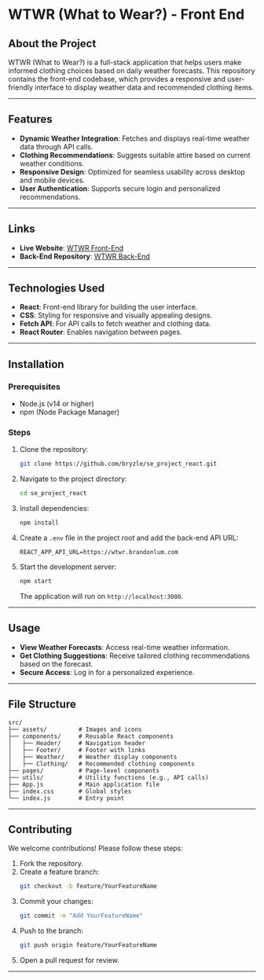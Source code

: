 # WTWR (What to Wear?) - Front End

## About the Project
WTWR (What to Wear?) is a full-stack application that helps users make informed clothing choices based on daily weather forecasts. This repository contains the front-end codebase, which provides a responsive and user-friendly interface to display weather data and recommended clothing items.

---

## Features
- **Dynamic Weather Integration**: Fetches and displays real-time weather data through API calls.
- **Clothing Recommendations**: Suggests suitable attire based on current weather conditions.
- **Responsive Design**: Optimized for seamless usability across desktop and mobile devices.
- **User Authentication**: Supports secure login and personalized recommendations.

---

## Links
- **Live Website**: [WTWR Front-End](https://bryzle.github.io/se_project_react)
- **Back-End Repository**: [WTWR Back-End](https://github.com/bryzle/se_project_express)

---

## Technologies Used
- **React**: Front-end library for building the user interface.
- **CSS**: Styling for responsive and visually appealing designs.
- **Fetch API**: For API calls to fetch weather and clothing data.
- **React Router**: Enables navigation between pages.

---

## Installation
### Prerequisites
- Node.js (v14 or higher)
- npm (Node Package Manager)

### Steps
1. Clone the repository:
   ```bash
   git clone https://github.com/bryzle/se_project_react.git
   ```

2. Navigate to the project directory:
   ```bash
   cd se_project_react
   ```

3. Install dependencies:
   ```bash
   npm install
   ```

4. Create a `.env` file in the project root and add the back-end API URL:
   ```env
   REACT_APP_API_URL=https://wtwr.brandonlum.com
   ```

5. Start the development server:
   ```bash
   npm start
   ```
   The application will run on `http://localhost:3000`.

---

## Usage
- **View Weather Forecasts**: Access real-time weather information.
- **Get Clothing Suggestions**: Receive tailored clothing recommendations based on the forecast.
- **Secure Access**: Log in for a personalized experience.

---

## File Structure
```
src/
├── assets/         # Images and icons
├── components/     # Reusable React components
│   ├── Header/     # Navigation header
│   ├── Footer/     # Footer with links
│   ├── Weather/    # Weather display components
│   ├── Clothing/   # Recommended clothing components
├── pages/          # Page-level components
├── utils/          # Utility functions (e.g., API calls)
├── App.js          # Main application file
├── index.css       # Global styles
└── index.js        # Entry point
```

---

## Contributing
We welcome contributions! Please follow these steps:

1. Fork the repository.
2. Create a feature branch:
   ```bash
   git checkout -b feature/YourFeatureName
   ```
3. Commit your changes:
   ```bash
   git commit -m "Add YourFeatureName"
   ```
4. Push to the branch:
   ```bash
   git push origin feature/YourFeatureName
   ```
5. Open a pull request for review.

---
